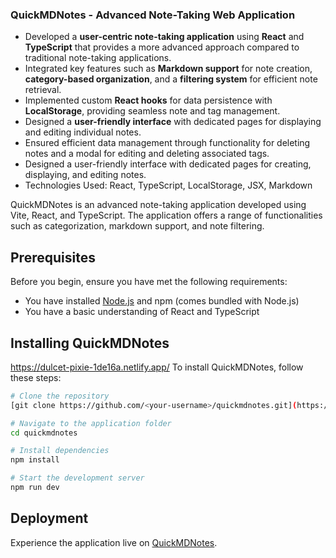 
### QuickMDNotes - Advanced Note-Taking Web Application

- Developed a **user-centric note-taking application** using **React** and **TypeScript** that provides a more advanced approach compared to traditional note-taking applications.
- Integrated key features such as **Markdown support** for note creation, **category-based organization**, and a **filtering system** for efficient note retrieval.
- Implemented custom **React hooks** for data persistence with **LocalStorage**, providing seamless note and tag management.
- Designed a **user-friendly interface** with dedicated pages for displaying and editing individual notes.
- Ensured efficient data management through functionality for deleting notes and a modal for editing and deleting associated tags.
- Designed a user-friendly interface with dedicated pages for creating, displaying, and editing notes.
- Technologies Used: React, TypeScript, LocalStorage, JSX, Markdown

QuickMDNotes is an advanced note-taking application developed using Vite, React, and TypeScript. The application offers a range of functionalities such as categorization, markdown support, and note filtering.

## Prerequisites

Before you begin, ensure you have met the following requirements:

* You have installed [Node.js](https://nodejs.org/) and npm (comes bundled with Node.js)
* You have a basic understanding of React and TypeScript

## Installing QuickMDNotes

https://dulcet-pixie-1de16a.netlify.app/
To install QuickMDNotes, follow these steps:

```bash
# Clone the repository
[git clone https://github.com/<your-username>/quickmdnotes.git](https://github.com/sejalyadav0818/note-taking-app)

# Navigate to the application folder
cd quickmdnotes

# Install dependencies
npm install

# Start the development server
npm run dev
```

## Deployment

Experience the application live on [QuickMDNotes](https://dulcet-pixie-1de16a.netlify.app/).
